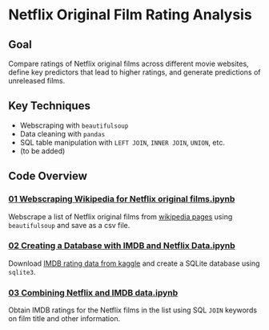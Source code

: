 # Netflix Original Film Rating Analysis
## Goal
Compare ratings of Netflix original films across different movie websites, define key predictors that lead to higher ratings, and generate predictions of unreleased films.

## Key Techniques
- Webscraping with `beautifulsoup`
- Data cleaning with `pandas`
- SQL table manipulation with `LEFT JOIN`, `INNER JOIN`, `UNION`, etc.
- (to be added)

## Code Overview
### [01 Webscraping Wikipedia for Netflix original films.ipynb](01%20Webscraping%20Wikipedia%20for%20Netflix%20original%20films.ipynb)
Webscrape a list of Netflix original films from [wikipedia pages](https://en.wikipedia.org/wiki/Lists_of_Netflix_original_films) using `beautifulsoup` and save as a csv file.

### [02 Creating a Database with IMDB and Netflix Data.ipynb](02%20Creating%20a%20Database%20with%20IMDB%20and%20Netflix%20Data.ipynb)
Download [IMDB rating data from kaggle](https://www.kaggle.com/datasets/ashirwadsangwan/imdb-dataset) and create a SQLite database using `sqlite3`.

### [03 Combining Netflix and IMDB data.ipynb](03%20Combining%20Netflix%20and%20IMDB%20data.ipynb)
Obtain IMDB ratings for the Netflix films in the list using SQL `JOIN` keywords on film title and other information.
